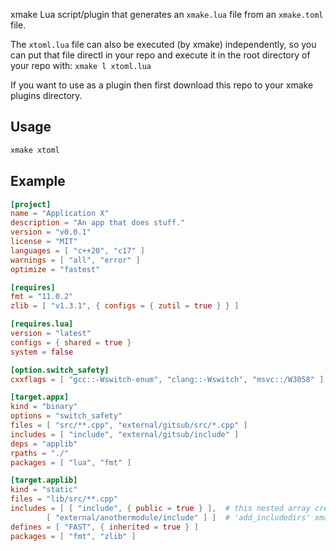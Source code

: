 
xmake Lua script/plugin that generates an `xmake.lua` file from an `xmake.toml` file.

The `xtoml.lua` file can also be executed (by xmake) independently, so you can put that file directl in your repo and execute it in the root directory of your repo with: `xmake l xtoml.lua`

If you want to use as a plugin then first download this repo to your xmake plugins directory.

## Usage
```bash
xmake xtoml
```

## Example
```toml
[project]
name = "Application X"
description = "An app that does stuff."
version = "v0.0.1"
license = "MIT"
languages = [ "c++20", "c17" ]
warnings = [ "all", "error" ]
optimize = "fastest"

[requires]
fmt = "11.0.2"
zlib = [ "v1.3.1", { configs = { zutil = true } } ]

[requires.lua]
version = "latest"
configs = { shared = true }
system = false

[option.switch_safety]
cxxflags = [ "gcc::-Wswitch-enum", "clang::-Wswitch", "msvc::/W3058" ]

[target.appx]
kind = "binary"
options = "switch_safety"
files = [ "src/**.cpp", "external/gitsub/src/*.cpp" ]
includes = [ "include", "external/gitsub/include" ]
deps = "applib"
rpaths = "./"
packages = [ "lua", "fmt" ]

[target.applib]
kind = "static"
files = "lib/src/**.cpp"
includes = [ [ "include", { public = true } ],  # this nested array creates two
        [ "external/anothermodule/include" ] ]  # 'add_includedirs' xmake.lua entries
defines = [ "FAST", { inherited = true } ]
packages = [ "fmt", "zlib" ]
```



